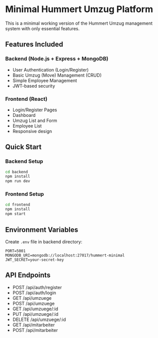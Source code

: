# Minimal Hummert Umzug Platform

This is a minimal working version of the Hummert Umzug management system with only essential features.

## Features Included

### Backend (Node.js + Express + MongoDB)
- User Authentication (Login/Register)
- Basic Umzug (Move) Management (CRUD)
- Simple Employee Management
- JWT-based security

### Frontend (React)
- Login/Register Pages
- Dashboard
- Umzug List and Form
- Employee List
- Responsive design

## Quick Start

### Backend Setup
```bash
cd backend
npm install
npm run dev
```

### Frontend Setup
```bash
cd frontend
npm install
npm start
```

## Environment Variables
Create `.env` file in backend directory:
```
PORT=5001
MONGODB_URI=mongodb://localhost:27017/hummert-minimal
JWT_SECRET=your-secret-key
```

## API Endpoints
- POST /api/auth/register
- POST /api/auth/login
- GET /api/umzuege
- POST /api/umzuege
- GET /api/umzuege/:id
- PUT /api/umzuege/:id
- DELETE /api/umzuege/:id
- GET /api/mitarbeiter
- POST /api/mitarbeiter